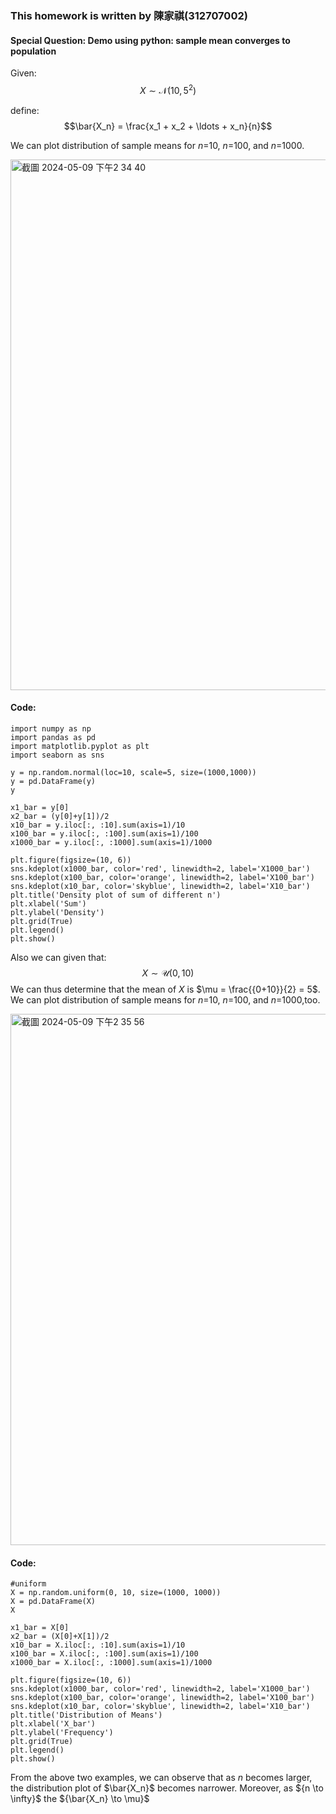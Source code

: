 ### This homework is written by 陳家祺(312707002)

#### Special Question: Demo using python: sample mean converges to population

Given: $$X \sim \mathcal{N}(10, 5^2)$$

define: $$\bar{X_n} = \frac{x_1 + x_2 + \ldots + x_n}{n}$$

We can plot distribution of sample means for $n$=10, $n$=100, and $n$=1000.

<img width="849" alt="截圖 2024-05-09 下午2 34 40" src="https://github.com/HWTeng-Course/202402-Financial-Econometrics/assets/107116674/2b9595dd-67a0-4f74-b7cc-3f993ea6de28">

#### Code:
```{python}
import numpy as np
import pandas as pd
import matplotlib.pyplot as plt 
import seaborn as sns

y = np.random.normal(loc=10, scale=5, size=(1000,1000))
y = pd.DataFrame(y)
y

x1_bar = y[0]
x2_bar = (y[0]+y[1])/2
x10_bar = y.iloc[:, :10].sum(axis=1)/10
x100_bar = y.iloc[:, :100].sum(axis=1)/100
x1000_bar = y.iloc[:, :1000].sum(axis=1)/1000

plt.figure(figsize=(10, 6))
sns.kdeplot(x1000_bar, color='red', linewidth=2, label='X1000_bar')
sns.kdeplot(x100_bar, color='orange', linewidth=2, label='X100_bar')
sns.kdeplot(x10_bar, color='skyblue', linewidth=2, label='X10_bar')
plt.title('Density plot of sum of different n')
plt.xlabel('Sum')
plt.ylabel('Density')
plt.grid(True)
plt.legend() 
plt.show()
```

Also we can given that: $$X \sim \mathcal{U}(0, 10)$$
We can thus determine that the mean of $X$ is $\\mu = \frac{{0+10}}{2} = 5\$.
We can plot distribution of sample means for $n$=10, $n$=100, and $n$=1000,too.

<img width="850" alt="截圖 2024-05-09 下午2 35 56" src="https://github.com/HWTeng-Course/202402-Financial-Econometrics/assets/107116674/0d38c5f4-940b-4b16-bf9f-b1335fefd6ab">

#### Code:
```{python}
#uniform
X = np.random.uniform(0, 10, size=(1000, 1000))
X = pd.DataFrame(X)
X

x1_bar = X[0]
x2_bar = (X[0]+X[1])/2
x10_bar = X.iloc[:, :10].sum(axis=1)/10
x100_bar = X.iloc[:, :100].sum(axis=1)/100
x1000_bar = X.iloc[:, :1000].sum(axis=1)/1000

plt.figure(figsize=(10, 6))
sns.kdeplot(x1000_bar, color='red', linewidth=2, label='X1000_bar')
sns.kdeplot(x100_bar, color='orange', linewidth=2, label='X100_bar')
sns.kdeplot(x10_bar, color='skyblue', linewidth=2, label='X10_bar')
plt.title('Distribution of Means')
plt.xlabel('X_bar')
plt.ylabel('Frequency')
plt.grid(True)
plt.legend() 
plt.show()
```

From the above two examples, we can observe that as $n$ becomes larger, the distribution plot of $\bar{X_n}$ becomes narrower. Moreover, as $\{n \to \infty}$ the $\{\bar{X_n} \to \mu}$


